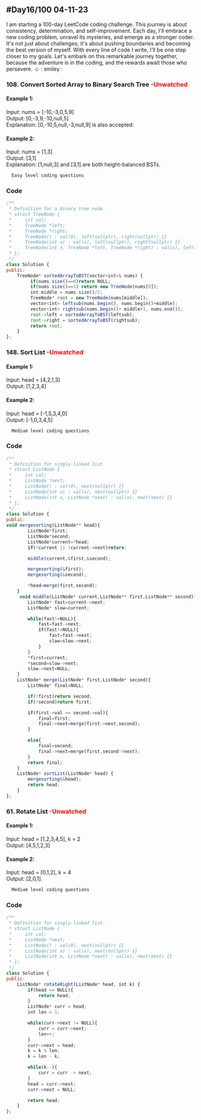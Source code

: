 
## #Day16/100 04-11-23

I am starting a 100-day LeetCode coding challenge. This journey is about consistency, determination, and self-improvement. Each day, I'll embrace a new coding problem, unravel its mysteries, and emerge as a stronger coder. It's not just about challenges; it's about pushing boundaries and becoming the best version of myself. With every line of code I write, I'll be one step closer to my goals. Let's embark on this remarkable journey together, because the adventure is in the coding, and the rewards await those who persevere. ☺️
: smiley : 


### 108. Convert Sorted Array to Binary Search Tree <font color="Red"> -Unwatched </font>
#### Example 1:

Input: nums = [-10,-3,0,5,9]\
Output: [0,-3,9,-10,null,5]\
Explanation: [0,-10,5,null,-3,null,9] is also accepted:

#### Example 2:
Input: nums = [1,3]\
Output: [3,1]\
Explanation: [1,null,3] and [3,1] are both height-balanced BSTs.
```bash
  Easy level coding questions
```


### Code

```javascript
/**
 * Definition for a binary tree node.
 * struct TreeNode {
 *     int val;
 *     TreeNode *left;
 *     TreeNode *right;
 *     TreeNode() : val(0), left(nullptr), right(nullptr) {}
 *     TreeNode(int x) : val(x), left(nullptr), right(nullptr) {}
 *     TreeNode(int x, TreeNode *left, TreeNode *right) : val(x), left(left), right(right) {}
 * };
 */
class Solution {
public:
    TreeNode* sortedArrayToBST(vector<int>& nums) {
         if(nums.size()==0)return NULL;
         if(nums.size()==1) return new TreeNode(nums[0]);
         int middle = nums.size()/2;
         TreeNode* root = new TreeNode(nums[middle]);
         vector<int> leftsub(nums.begin(), nums.begin()+middle);
         vector<int> rightsub(nums.begin()+ middle+1, nums.end());
         root->left = sortedArrayToBST(leftsub);
         root->right = sortedArrayToBST(rightsub);
         return root;
    }
};
```

### 148. Sort List <font color="Red"> -Unwatched </font>
#### Example 1:

Input: head = [4,2,1,3]\
Output: [1,2,3,4]

#### Example 2:
Input: head = [-1,5,3,4,0]\
Output: [-1,0,3,4,5]
```bash
  Medium level coding questions
```
### Code

```javascript
/**
 * Definition for singly-linked list.
 * struct ListNode {
 *     int val;
 *     ListNode *next;
 *     ListNode() : val(0), next(nullptr) {}
 *     ListNode(int x) : val(x), next(nullptr) {}
 *     ListNode(int x, ListNode *next) : val(x), next(next) {}
 * };
 */
class Solution {
public:
void mergesorting(ListNode** head){
        ListNode*first;
        ListNode*second;
        ListNode*current=*head;
        if(!current || !current->next)return;

        middle(current,&first,&second);

        mergesorting(&first);
        mergesorting(&second);

        *head=merge(first,second);
    }
     void middle(ListNode* current,ListNode** first,ListNode** second){
        ListNode* fast=current->next;
        ListNode* slow=current;

        while(fast!=NULL){
            fast=fast->next;
            if(fast!=NULL){
                fast=fast->next;
                slow=slow->next;
            }
        }
        *first=current;
        *second=slow->next;
        slow->next=NULL;
    }
    ListNode* merge(ListNode* first,ListNode* second){
        ListNode* final=NULL;

        if(!first)return second;
        if(!second)return first;

        if(first->val <= second->val){
            final=first;
            final->next=merge(first->next,second);
        }

        else{
            final=second;
            final->next=merge(first,second->next);
        }
        return final;
    }
    ListNode* sortList(ListNode* head) {
        mergesorting(&head);
        return head;
    }
};
```

### 61. Rotate List <font color="Red"> -Unwatched </font>

#### Example 1:

Input: head = [1,2,3,4,5], k = 2\
Output: [4,5,1,2,3]

#### Example 2:
Input: head = [0,1,2], k = 4\
Output: [2,0,1].
 
```bash
  Medium level coding questions
```


### Code

```javascript
/**
 * Definition for singly-linked list.
 * struct ListNode {
 *     int val;
 *     ListNode *next;
 *     ListNode() : val(0), next(nullptr) {}
 *     ListNode(int x) : val(x), next(nullptr) {}
 *     ListNode(int x, ListNode *next) : val(x), next(next) {}
 * };
 */
class Solution {
public:
    ListNode* rotateRight(ListNode* head, int k) {
        if(head == NULL){
            return head;
        }
        ListNode* curr = head;
        int len = 1;

        while(curr->next != NULL){
            curr = curr->next;
            len++;
        }
        curr->next = head;
        k = k % len;
        k = len - k;

        while(k--){
            curr = curr -> next;
        }
        head = curr->next;
        curr->next = NULL;

        return head;
    }
};
```